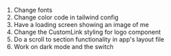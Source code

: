 1. Change fonts
2. Change color code in tailwind config
3. Have a loading screen showing an image of me
4. Change the CustomLink styling for logo component
5. Do a scroll to section functionality in app's layout file
6. Work on dark mode and the switch
